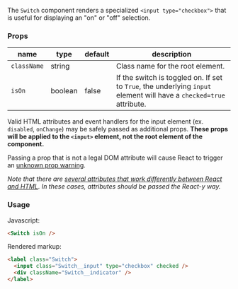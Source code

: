 The `Switch` component renders a specialized `<input type="checkbox">` that is useful for displaying an "on" or "off" selection.

### Props

| name | type | default | description |
| ---- | ---- | ------- | ----------- |
| `className` | string | | Class name for the root element.
| `isOn` | boolean | false | If the switch is toggled on. If set to `True`, the underlying `input` element will have a `checked=true` attribute.

Valid HTML attributes and event handlers for the input element (ex. `disabled`, `onChange`) may be safely passed as additional props. **These props will be applied to the `<input>` element, not the root element of the component.**

Passing a prop that is not a legal DOM attribute will cause React to trigger an [unknown prop warning](https://facebook.github.io/react/warnings/unknown-prop.html).

*Note that there are [several attributes that work differently between React and HTML](https://facebook.github.io/react/docs/dom-elements.html). In these cases, attributes should be passed the React-y way.*

### Usage

Javascript:
```html
<Switch isOn />
```
Rendered markup:
```html
<label class="Switch">
  <input class="Switch__input" type="checkbox" checked />
  <div className="Switch__indicator" />
</label>
```
